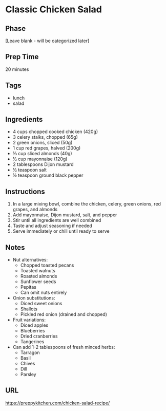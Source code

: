 # Classic Chicken Salad

## Phase
[Leave blank - will be categorized later]

## Prep Time
20 minutes

## Tags
- lunch
- salad

## Ingredients
- 4 cups chopped cooked chicken (420g)
- 3 celery stalks, chopped (65g)
- 2 green onions, sliced (50g)
- 1 cup red grapes, halved (200g)
- ⅓ cup sliced almonds (40g)
- ½ cup mayonnaise (120g)
- 2 tablespoons Dijon mustard
- ½ teaspoon salt
- ½ teaspoon ground black pepper

## Instructions
1. In a large mixing bowl, combine the chicken, celery, green onions, red grapes, and almonds
2. Add mayonnaise, Dijon mustard, salt, and pepper
3. Stir until all ingredients are well combined
4. Taste and adjust seasoning if needed
5. Serve immediately or chill until ready to serve

## Notes
- Nut alternatives:
  - Chopped toasted pecans
  - Toasted walnuts
  - Roasted almonds
  - Sunflower seeds
  - Pepitas
  - Can omit nuts entirely
- Onion substitutions:
  - Diced sweet onions
  - Shallots
  - Pickled red onion (drained and chopped)
- Fruit variations:
  - Diced apples
  - Blueberries
  - Dried cranberries
  - Tangerines
- Can add 1-2 tablespoons of fresh minced herbs:
  - Tarragon
  - Basil
  - Chives
  - Dill
  - Parsley

## URL
https://preppykitchen.com/chicken-salad-recipe/
